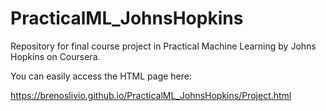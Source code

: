 # PracticalML_JohnsHopkins
Repository for final course project in Practical Machine Learning by Johns Hopkins on Coursera.

You can easily access the HTML page here:

https://brenoslivio.github.io/PracticalML_JohnsHopkins/Project.html
